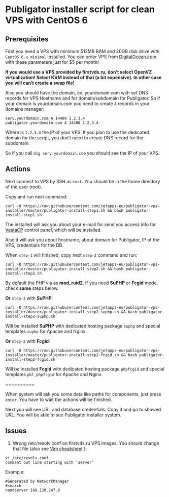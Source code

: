# Publigator installer script for clean VPS with CentOS 6

## Prerequisites

First you need a VPS with minimum 512MB RAM and 20GB disk drive with `CentOS 6.x minimal` installed. You can order VPS from [DigitalOcean.com](https://www.digitalocean.com/?refcode=3c24a8cd4995) with these parameters just for $5 per month!

**If you would use a VPS provided by firstvds.ru, don’t select OpenVZ virtualization! Select KVM instead of that (a bit expensive). In other case you will can’t create a swap file!**

Also you should have the domain, ex. yourdomain.com with set DNS records for VPS Hostname and for domain/subdomain for Publigator. So if your domain is yourdomain.com you need to create `A` records in your domains manager:

```
serv.yourdomain.com A 14400 1.2.3.4
publigator.yourdomain.com A 14400 1.2.3.4
```

Where is `1.2.3.4` the IP of your VPS. If you plan to use the dedicated domain for the script, you don’t need to create DNS record for the subdomain.

So if you call `dig serv.yourdomain.com` you should see the IP of your VPS.

## Actions

Next connect to VPS by SSH as `root`. You should be in the home directory of the user (root).

Copy and run next command:

```
curl -O https://raw.githubusercontent.com/jetapps-eu/publigator-vps-installer/master/publigator-install-step1.sh && bash publigator-install-step1.sh
```

The installed will ask you about your e-mail for send you access info for [VestaCP](http://vestacp.com) control panel, which will be installed.

Also it will ask you about hostname, about domain for Publigator, IP of the VPS, credentials for the DB.

When `step-1` will finished, copy next `step-2` command and run: 

```
curl -O https://raw.githubusercontent.com/jetapps-eu/publigator-vps-installer/master/publigator-install-step2.sh && bash publigator-install-step2.sh
```

By default the PHP via as **mod_ruid2**. If you need **SuPHP** or **Fcgid** mode, check **same** steps below.

**Or** `step-2` with **SuPHP**:

```
curl -O https://raw.githubusercontent.com/jetapps-eu/publigator-vps-installer/master/publigator-install-step2-suphp.sh && bash publigator-install-step2-suphp.sh
```

Will be installed **SuPHP** with dedicated hosting package `suphp` and  special templates `suphp` for Apache and Nginx.  

**Or** `step-2` with **Fcgid**:

```
curl -O https://raw.githubusercontent.com/jetapps-eu/publigator-vps-installer/master/publigator-install-step2-fcgid.sh && bash publigator-install-step2-fcgid.sh
```

Will be installed **Fcgid** with dedicated hosting package `phpfcgid` and  special templates `pbl_phpfcgid` for Apache and Nginx.

==========

When system will ask you some data like paths for components, just press `enter`. You have to wait the actions will be finished.

Next you will see URL and database credentials. Copy it and go to showed URL. You will be able to see Publigator installer system.

## Issues

1. Wrong /etc/resolv.conf on firstvds.ru VPS images. You should change that file (also see [Vim cheatsheet](http://vim.rtorr.com/) ):
```
vi /etc/resolv.conf
comment out line starting with ‘server’
```
Example:
```
#Generated by NetworkManager
#search
nameserver 188.120.247.0
```

